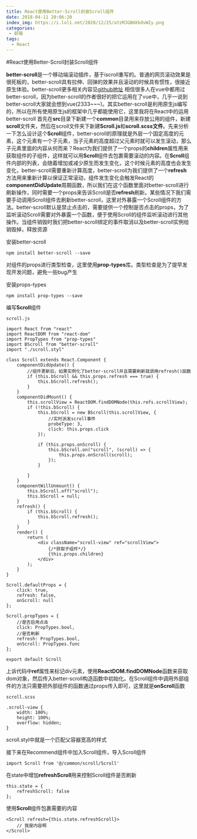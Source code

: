 ```yaml
---
title: React使用Better-Scroll封装Scroll组件
date: 2018-04-11 20:06:20
index_img: https://i.loli.net/2020/12/25/aYzMJGBHXkdvWIy.png
categories:
 - 前端
tags: 
  - React
---
```

#React使用Better-Scroll封装Scroll组件

**better-scroll**是一个移动端滚动插件，基于iscroll重写的。普通的网页滚动效果是很死板的，better-scroll具有拉伸、回弹的效果并且滚动的时候具有惯性，很接近原生体验。better-scroll更多相关内容见[github地址](https://github.com/ustbhuangyi/better-scroll)
相信很多人在vue中都用过better-scroll，因为better-scroll的作者很好的把它运用在了vue中，几乎一说到better-scroll大家就会想到vue(2333~~~)。其实better-scroll是利用原生js编写的，所以在所有使用原生js的框架中几乎都能使用它，这里我将在React中的运用better-scroll
首先在**src**目录下新建一个**common**目录用来存放公用的组件，新建**scroll**文件夹，然后在scroll文件夹下新建**Scroll.js**和**scroll.scss文件**。先来分析一下怎么设计这个**Scroll**组件，better-scroll的原理就是外层一个固定高度的元素，这个元素有一个子元素，当子元素的高度超过父元素时就可以发生滚动，那么子元素里面的内容从何而来？React为我们提供了一个props的**children**属性用来获取组件的子组件，这样就可以用**Scroll**组件去包裹需要滚动的内容。在**Scroll**组件内部的列表，会随着增加或减少原生而发生变化，这个时候元素的高度也会发生变化，better-scroll需要重新计算高度，better-scroll为我们提供了一个**refresh**方法用来重新计算以保证正常滚动，组件发生变化会触发React的**componentDidUpdate**周期函数，所以我们在这个函数里面对better-scroll进行刷新操作，同时需要一个props来告诉Scroll是否**refresh**刷新。某些情况下我们需要手动调用Scroll组件去刷新better-scroll，这里对外暴露一个Scroll组件的方法。better-scroll默认是禁止点击的，需要提供一个控制是否点击的props，为了监听滚动Scroll需要对外暴露一个函数，便于使用Scroll的组件监听滚动进行其他操作。当组件销毁时我们把better-scroll绑定的事件取消以及better-scroll实例给销毁掉，释放资源

安装better-scroll

```
npm install better-scroll --save
```

对组件的props进行类型检查，这里使用**prop-types**库。类型检查是为了提早发现开发问题，避免一些bug产生

安装props-types

```
npm install prop-types --save
```

编写**Scroll**组件



`scroll.js`



```
import React from "react"
import ReactDOM from "react-dom"
import PropTypes from "prop-types"
import BScroll from "better-scroll"
import "./scroll.styl"

class Scroll extends React.Component {
    componentDidUpdate() {
        //组件更新后，如果实例化了better-scroll并且需要刷新就调用refresh()函数
        if (this.bScroll && this.props.refresh === true) {
            this.bScroll.refresh();
        }
    }
    componentDidMount() {
        this.scrollView = ReactDOM.findDOMNode(this.refs.scrollView);
        if (!this.bScroll) {
            this.bScroll = new BScroll(this.scrollView, {
                //实时派发scroll事件
                probeType: 3,
                click: this.props.click
            });

            if (this.props.onScroll) {
                this.bScroll.on("scroll", (scroll) => {
                    this.props.onScroll(scroll);
                });
            }

        }
    }
    componentWillUnmount() {
        this.bScroll.off("scroll");
        this.bScroll = null;
    }
    refresh() {
        if (this.bScroll) {
            this.bScroll.refresh();
        }
    }
    render() {
        return (
            <div className="scroll-view" ref="scrollView">
                {/*获取子组件*/}
                {this.props.children}
            </div>
        );
    }
}

Scroll.defaultProps = {
    click: true,
    refresh: false,
    onScroll: null
};

Scroll.propTypes = {
    //是否启用点击
    click: PropTypes.bool,
    //是否刷新
    refresh: PropTypes.bool,
    onScroll: PropTypes.func
};

export default Scroll
```

上诉代码中**ref**属性来标记div元素，使用**ReactDOM.findDOMNode**函数来获取dom对象，然后传入better-scroll构造函数中初始化。在Scroll组件中调用外部组件的方法只需要把外部组件的函数通过props传入即可，这里就是**onScroll**函数



`scroll.scss`



```
.scroll-view {
    width: 100%;
    height: 100%;
    overflow: hidden;
}
```



scroll.styl中就是一个匹配父容器宽高的样式



接下来在Recommend组件中加入Scroll组件，导入Scroll组件



```
import Scroll from '@/common/scroll/Scroll'
```



在state中增加**refreshScroll**用来控制Scroll组件是否刷新



```
this.state = {
    refreshScroll: false
};
```



使用**Scroll**组件包裹需要的内容



```
<Scroll refresh={this.state.refreshScroll}>
	// 我是内容啊
</Scroll>
```

